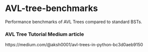 # AVL-tree-benchmarks
Performance benchmarks of AVL Trees compared to standard BSTs.

<h3>AVL Tree Tutorial Medium article</h3>
https://medium.com/@aksh0001/avl-trees-in-python-bc3d0aeb9150
